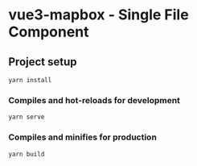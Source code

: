 # vue3-mapbox - Single File Component

## Project setup
```
yarn install
```

### Compiles and hot-reloads for development
```
yarn serve
```

### Compiles and minifies for production
```
yarn build
```
